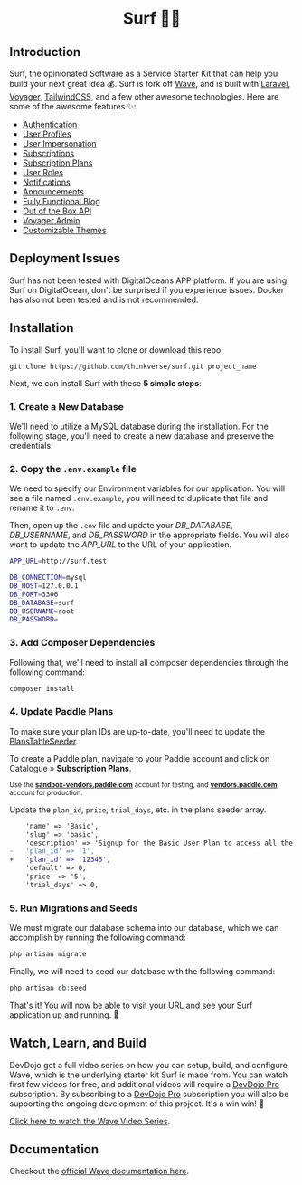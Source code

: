 <h1 align="center">Surf 🏄‍♀️</h1>

## Introduction

Surf, the opinionated Software as a Service Starter Kit that can help you build your next great idea 💰. Surf is fork off [Wave](https://devdojo.com/wave), and is built with [Laravel](https://laravel.com), [Voyager](https://voyager.devdojo.com), [TailwindCSS](https://tailwindcss.com), and a few other awesome technologies. Here are some of the awesome features ✨:

 - [Authentication](https://wave.devdojo.com/docs/features/authentication)
 - [User Profiles](https://wave.devdojo.com/docs/features/user-profiles)
 - [User Impersonation](https://wave.devdojo.com/docs/features/user-impersonation)
 - [Subscriptions](https://wave.devdojo.com/docs/features/billing)
 - [Subscription Plans](https://wave.devdojo.com/docs/features/subscription-plans)
 - [User Roles](https://wave.devdojo.com/docs/features/user-roles)
 - [Notifications](https://wave.devdojo.com/docs/features/notifications)
 - [Announcements](https://wave.devdojo.com/docs/features/announcements)
 - [Fully Functional Blog](https://wave.devdojo.com/docs/features/blog)
 - [Out of the Box API](https://wave.devdojo.com/docs/features/api)
 - [Voyager Admin](https://wave.devdojo.com/docs/features/admin)
 - [Customizable Themes](https://wave.devdojo.com/docs/features/themes)

## Deployment Issues

Surf has not been tested with DigitalOceans APP platform. If you are using Surf on DigitalOcean, don't be surprised if you experience issues. Docker has also not been tested and is not recommended.

## Installation

To install Surf, you'll want to clone or download this repo:

```
git clone https://github.com/thinkverse/surf.git project_name
```

Next, we can install Surf with these **5 simple steps**:

### 1. Create a New Database

We'll need to utilize a MySQL database during the installation. For the following stage, you'll need to create a new database and preserve the credentials.

### 2. Copy the `.env.example` file

We need to specify our Environment variables for our application. You will see a file named `.env.example`, you will need to duplicate that file and rename it to `.env`.

Then, open up the `.env` file and update your *DB_DATABASE*, *DB_USERNAME*, and *DB_PASSWORD* in the appropriate fields. You will also want to update the *APP_URL* to the URL of your application.

```bash
APP_URL=http://surf.test

DB_CONNECTION=mysql
DB_HOST=127.0.0.1
DB_PORT=3306
DB_DATABASE=surf
DB_USERNAME=root
DB_PASSWORD=
```

### 3. Add Composer Dependencies

Following that, we'll need to install all composer dependencies through the following command:

```php
composer install
```

### 4. Update Paddle Plans

To make sure your plan IDs are up-to-date, you'll need to update the [PlansTableSeeder](database/seeders/PlansTableSeeder.php).

To create a Paddle plan, navigate to your Paddle account and click on Catalogue » **Subscription Plans**.

<small>Use the [**sandbox-vendors.paddle.com**](https://sandbox-vendors.paddle.com) account for testing, and [**vendors.paddle.com**](https://vendors.paddle.com) account for production.</small>

Update the `plan_id`, `price`, `trial_days`, etc. in the plans seeder array.

```diff
    'name' => 'Basic',
    'slug' => 'basic',
    'description' => 'Signup for the Basic User Plan to access all the basic features.',
-   'plan_id' => '1',
+   'plan_id' => '12345',
    'default' => 0,
    'price' => '5',
    'trial_days' => 0,
```

### 5. Run Migrations and Seeds

We must migrate our database schema into our database, which we can accomplish by running the following command:

```php
php artisan migrate
```

Finally, we will need to seed our database with the following command:

```php
php artisan db:seed
```

That's it! You will now be able to visit your URL and see your Surf application up and running. 🎉

## Watch, Learn, and Build

DevDojo got a full video series on how you can setup, build, and configure Wave, which is the underlying starter kit Surf is made from. You can watch first few videos for free, and additional videos will require a [DevDojo Pro](https://devdojo.com/pro) subscription. By subscribing to a [DevDojo Pro](https://devdojo.com/pro) subscription you will also be supporting the ongoing development of this project. It's a win win! 🙌

[Click here to watch the Wave Video Series](https://devdojo.com/course/wave).

## Documentation

Checkout the [official Wave documentation here](https://wave.devdojo.com/docs).

